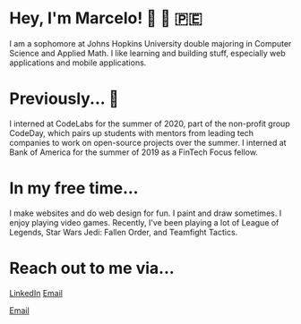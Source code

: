 # Hey, I'm Marcelo! 👋 🙋 🇵🇪

I am a sophomore at Johns Hopkins University double majoring in Computer Science and Applied Math. I like learning and building stuff, especially web applications and mobile applications.

# Previously... 💼
I interned at CodeLabs for the summer of 2020, part of the non-profit group CodeDay, which pairs up students with mentors from leading tech companies to work on open-source projects over the summer.
I interned at Bank of America for the summer of 2019 as a FinTech Focus fellow.


# In my free time...
I make websites and do web design for fun.
I paint and draw sometimes.
I enjoy playing video games. Recently, I've been playing a lot of League of Legends, Star Wars Jedi: Fallen Order, and Teamfight Tactics.


# Reach out to me via...
[LinkedIn](https://www.linkedin.com/in/marcelomoraless/)
[Email](mailto:lmoral10@jhu.edu)

[Email](mailto:"lmoral10@jhu.edu")

